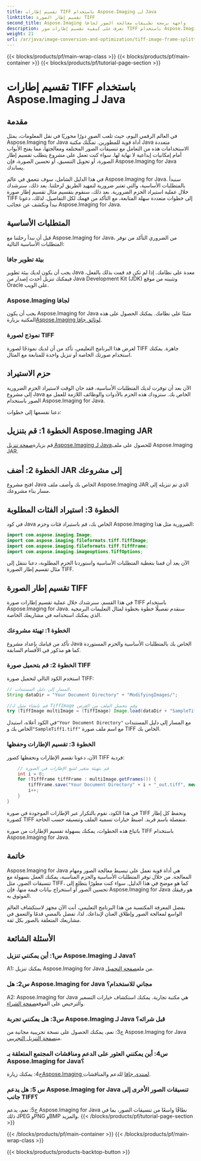 ```yaml
---
title: تقسيم إطارات TIFF باستخدام Aspose.Imaging لـ Java
linktitle: تقسيم إطار الصورة TIFF
second_title: Aspose.Imaging واجهة برمجة تطبيقات معالجة الصور لجافا
description: تعرف على كيفية تقسيم إطارات صور TIFF باستخدام Aspose.Imaging لـ Java. دليل خطوة بخطوة يتضمن المتطلبات الأساسية ومثال التعليمات البرمجية والأسئلة الشائعة للمطورين.
weight: 21
url: /ar/java/image-conversion-and-optimization/tiff-image-frame-splitting/
---
```


{{< blocks/products/pf/main-wrap-class >}}
{{< blocks/products/pf/main-container >}}
{{< blocks/products/pf/tutorial-page-section >}}

# تقسيم إطارات TIFF باستخدام Aspose.Imaging لـ Java

## مقدمة

في العالم الرقمي اليوم، حيث تلعب الصور دورًا محوريًا في نقل المعلومات، يمثل Aspose.Imaging for Java أداة قوية للمطورين. تمكّنك مكتبة Java متعددة الاستخدامات هذه من التعامل مع تنسيقات الصور المختلفة ومعالجتها، مما يفتح الأبواب أمام إمكانيات إبداعية لا نهاية لها. سواء كنت تعمل على مشروع يتطلب تقسيم إطار الصورة، أو تحويل التنسيق، أو تحسين الصورة، فإن Aspose.Imaging for Java يساندك.

في هذا الدليل الشامل، سوف نتعمق في عالم Aspose.Imaging for Java. سنبدأ بالمتطلبات الأساسية، والتي تعتبر ضرورية لتمهيد الطريق لرحلتنا. بعد ذلك، سنرشدك خلال عملية استيراد الحزم الضرورية. بعد ذلك، سنقوم بتقسيم مثال تقسيم إطار صورة TIFF إلى خطوات متعددة سهلة المتابعة، مع التأكد من فهمك لكل التفاصيل. لذلك، دعونا نبدأ ونكشف عن عجائب Aspose.Imaging for Java.

## المتطلبات الأساسية

قبل أن نبدأ رحلتنا مع Aspose.Imaging for Java، من الضروري التأكد من توفر المتطلبات الأساسية التالية:

### بيئة تطوير جافا
يجب أن يكون لديك بيئة تطوير Java معدة على نظامك. إذا لم تكن قد قمت بذلك بالفعل، فيمكنك تنزيل أحدث إصدار من Java Development Kit (JDK) وتثبيته من موقع Oracle على الويب.

### Aspose.Imaging لجافا
 يجب أن يكون Aspose.Imaging for Java مثبتًا على نظامك. يمكنك الحصول على هذه المكتبة بزيارة[Aspose.Imaging لوثائق جافا](https://reference.aspose.com/imaging/java/).

### نموذج لصورة TIFF
لغرض هذا البرنامج التعليمي، تأكد من أن لديك نموذجًا لصورة TIFF جاهزة. يمكنك استخدام صورتك الخاصة أو تنزيل واحدة للمتابعة مع المثال.

## حزم الاستيراد

الآن بعد أن توفرت لديك المتطلبات الأساسية، فقد حان الوقت لاستيراد الحزم الضرورية إلى مشروع Java الخاص بك. ستزودك هذه الحزم بالأدوات والوظائف اللازمة للعمل مع الصور باستخدام Aspose.Imaging for Java.

دعنا نقسمها إلى خطوات:

## الخطوة 1: قم بتنزيل Aspose.Imaging JAR

 قم بزيارة[صفحة تنزيل Aspose.Imaging لـ Java](https://releases.aspose.com/imaging/java/)للحصول على ملف Aspose.Imaging JAR.

## الخطوة 2: أضف JAR إلى مشروعك

افتح مشروع Java الخاص بك وأضف ملف Aspose.Imaging JAR الذي تم تنزيله إلى مسار بناء مشروعك.

## الخطوة 3: استيراد الفئات المطلوبة

في كود Java الخاص بك، قم باستيراد فئات وحزم Aspose.Imaging الضرورية مثل هذا:

```java
import com.aspose.imaging.Image;
import com.aspose.imaging.fileformats.tiff.TiffImage;
import com.aspose.imaging.fileformats.tiff.TiffFrame;
import com.aspose.imaging.imageoptions.TiffOptions;
```

الآن بعد أن قمنا بتغطية المتطلبات الأساسية واستوردنا الحزم المطلوبة، دعنا ننتقل إلى مثال تقسيم إطار الصورة TIFF.

## تقسيم إطار الصورة TIFF

في هذا القسم، سنرشدك خلال عملية تقسيم إطارات صورة TIFF باستخدام Aspose.Imaging for Java. سنقدم تفصيلًا خطوة بخطوة لمثال التعليمات البرمجية الذي يمكنك استخدامه في مشاريعك الخاصة.

### الخطوة 1: تهيئة مشروعك
تأكد من قيامك بإعداد مشروع Java الخاص بك بالمتطلبات الأساسية والحزم المستوردة كما هو مذكور في الأقسام السابقة.

### الخطوة 2: قم بتحميل صورة TIFF
استخدم الكود التالي لتحميل صورة TIFF:

```java
// المسار إلى دليل المستندات.
String dataDir = "Your Document Directory" + "ModifyingImages/";

//قم بإنشاء مثيل لـ TiffImage وقم بتحميل الملف من القرص
try (TiffImage multiImage = (TiffImage) Image.load(dataDir + "SampleTiff1.tiff")) {
```

 في الكود أعلاه، استبدل`"Your Document Directory"` مع المسار إلى دليل المستندات الخاص بك و`"SampleTiff1.tiff"` مع اسم ملف صورة TIFF الخاص بك.

### الخطوة 3: تقسيم الإطارات وحفظها
الآن، دعونا نقسم الإطارات ونحفظها كصور TIFF فردية:

```java
    // قم بتهيئة متغير لتتبع الإطارات في الصورة
    int i = 0;
    for (TiffFrame tiffFrame : multiImage.getFrames()) {
        tiffFrame.save("Your Document Directory" + i + "_out.tiff", new TiffOptions(TiffExpectedFormat.TiffJpegRgb));
        i++;
    }
}
```

في هذا الكود، نقوم بالتكرار عبر الإطارات الموجودة في صورة TIFF ونحفظ كل إطار كصورة TIFF منفصلة باسم فريد. اضبط خيارات تسمية الملف وتنسيقه حسب الحاجة.

باتباع هذه الخطوات، يمكنك بسهولة تقسيم الإطارات من صورة TIFF باستخدام Aspose.Imaging for Java.

## خاتمة

Aspose.Imaging for Java هي أداة قوية تعمل على تبسيط معالجة الصور ومهام المعالجة. من خلال توفر المتطلبات الأساسية والحزم المناسبة، يمكنك العمل بسهولة مع تنسيقات الصور، مثل TIFF، كما هو موضح في هذا الدليل. سواء كنت مطورًا يتطلع إلى تحسين الصور أو استخراج بيانات قيمة منها، فإن Aspose.Imaging for Java هو رفيقك الموثوق به.

بفضل المعرفة المكتسبة من هذا البرنامج التعليمي، أنت الآن مجهز لاستكشاف العالم الواسع لمعالجة الصور وإطلاق العنان لإبداعك. لذا، تفضل بالمضي قدمًا والتعمق في مشاريعك المتعلقة بالصور بكل ثقة.

## الأسئلة الشائعة

### س1: أين يمكنني تنزيل Aspose.Imaging لـ Java؟

 A1: يمكنك تنزيل Aspose.Imaging for Java من ملف[صفحة التحميل](https://releases.aspose.com/imaging/java/).

### س2: هل Aspose.Imaging for Java مجاني للاستخدام؟

 A2: Aspose.Imaging for Java هي مكتبة تجارية. يمكنك استكشاف خيارات التسعير والترخيص على الموقع[صفحة الشراء](https://purchase.aspose.com/buy).

### س3: هل يمكنني تجربة Aspose.Imaging لـ Java قبل شرائه؟

 ج3: نعم، يمكنك الحصول على نسخة تجريبية مجانية من Aspose.Imaging for Java من[صفحة التنزيل التجريبي](https://releases.aspose.com/).

### س4: أين يمكنني العثور على الدعم ومناقشات المجتمع المتعلقة بـ Aspose.Imaging for Java؟

 ج4: يمكنك زيارة[Aspose.Imaging لمنتدى جافا](https://forum.aspose.com/) للدعم والمناقشات.

### س 5: هل يدعم Aspose.Imaging for Java تنسيقات الصور الأخرى إلى جانب TIFF؟

ج5: نعم، يدعم Aspose.Imaging for Java نطاقًا واسعًا من تنسيقات الصور، بما في ذلك JPEG وPNG وBMP والمزيد.
{{< /blocks/products/pf/tutorial-page-section >}}

{{< /blocks/products/pf/main-container >}}
{{< /blocks/products/pf/main-wrap-class >}}

{{< blocks/products/products-backtop-button >}}
